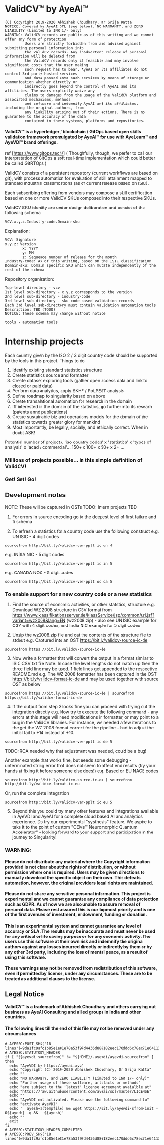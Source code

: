 # ValidCV™ by AyeAI™
```
(C) Copyright 2019-2020 Abhishek Choudhary, Dr Srija Katta
NOTICE: Covered by AyeAI SPL (see below). NO WARRANTY, and ZERO LIABILITY (Limited to INR 1/- only) 
WARNING: ValidCV records are public as of this writing and we cannot offer any form of protection
         Users are strictly forbidden from and advised against submitting personal information into
         the ValidCV records. Any inadvertent release of personal information will be deleted from
         the ValidCV records only if feasible and may involve significant costs that the user making
         such request has to bear. AyeAI or its affiliates do not control 3rd party hosted services
         and data passed onto such services by means of storage or communication whether directly or
         indirectly goes beyond the control of AyeAI and its affiliates. The users explictly waive any
         claims to damages from the usage of the ValidCV platform and associated mechanisms, methods
         and software and indemnify AyeAI and its affiliates, including the original authors, from
         any liability arising out of their actions. There is no guarantee to the accuracy of the data
         contained in these systems, platforms and repositories.
```

#### ValidCV™ is a hyperledger / blockchain / GitOps based open skills validation framework promulgated by AyeAI™ for use with AyeLearn™ and AyeVDI™ brand offerings.
ref [https://www.gitops.tech/] ( Thoughfully, though, we prefer to call our interpretation of GitOps a soft real-time implementation which could better be called GitRTOps )

ValidCV consists of a persistent repository (current workflows are based on git),
with process automation for evaluation of skill attainment mapped to standard
industrial classifications (as of current release based on ISIC).

Each subscribing offering from vendors may compose a skill certification based
on one or more ValidCV SKUs composed into their respective SKUs.

ValidCV SKU identity are under design deliberation and consist of the following schema
```
VCV.x.y.z.Industry-code.Domain-sku
```
Explanation:
```
VCV: Signature
x.y.z: Version
        x: YYYY
        y: MM
        z: Sequence number of release for the month
Industry-code: As of this writing, based on the ISIC classification
Domain-sku: Domain specific SKU which can mutate independently of the rest of the schema
```
Repository organization:
```
Top-level directory - vcv
1st level sub-directory - x.y.z corresponds to the version
2nd level sub-directory - industry-code
3rd level sub-directory - sku code based validation records
Each 3rd level sub-directory must contain validation automation tools
Description: TBD (TODO)
NOTICE: These schema may change without notice

tools - automation tools
```
# Internship projects
Each country given by the ISO 2 / 3 digit country code should be supported by the tools in this project.
Things to do
1. Identify existing standard statistics structure
2. Create statistics source and formatter
3. Create dataset exploring tools (gather open access data and link to closed or paid data)
4. Perform data analytics, apply SKHF / PoLPEST analysis
5. Define roadmap to singularity based on above
6. Create transalational automation for research in the domain
7. Iff interested in the domain of the statistics, go further into its researh (patents annd publications)
8. Create sustainable biz and operations models for the domain of the statistics towards greater glory for mankind
9. Most importantly, be legally, socially, and ethically correct. When in doubt ASK!

Potential number of projects.
'iso country codes' x 'statistics' x 'types of analysis' x 'acad / commercial'...
150+ x 100+ x 50+ x 2+ ...
### Millions of projects possible... in this simple definition of ValidCV!
### Get! Set! Go!


## Development notes
NOTE: These will be captured in OSTs
TODO: Intern projects TBD

1. For errors in source encoding go to the deepest level of first failure and fi schema

2. To refresh a statistics for a country code use the following construct
e.g. UN ISIC - 4 digit codes
```
sourcefrom http://bit.ly/validcv-ver-pplt ic un 4
```
e.g. INDIA NIC - 5 digit codes
```
sourcefrom http://bit.ly/validcv-ver-pplt ic in 5
```
e.g. CANADA NOC - 5 digit codes
```
sourcefrom http://bit.ly/validcv-ver-pplt oc ca 5
```

### To enable support for a new country code or a new statistics
1. Find the source of economic activities, or other statstics, structure
e.g. Download WZ 2008 structure in CSV format from  https://www.klassifikationsserver.de/klassService/jsp/common/url.jsf?variant=wz2008&lang=EN (wz2008.zip) - also see UN ISIC example for CSV with 4 digit codes, and India NIC example for 5 digit codes

2. Unzip the wz2008.zip file and cat the contents of the structure file to stdout
e.g. Captured into an OST https://bit.ly/validcv-source-ic-de
```
sourcefrom https://bit.ly/validcv-source-ic-de
```

3. Now write a formatter that will convert the output in a format similar to ISIC CSV txt file
Note: In case the level lengths do not match up then the three field line may be used. 1 field lines
get appended to the respective README.md
e.g. The WZ 2008 formatter has been captured in the OST https://bit.ly/validcv-format-ic-de and may be used together with source OST as below
```
sourcefrom https://bit.ly/validcv-source-ic-de | sourcefrom https://bit.ly/validcv-format-ic-de
```

4. If the output from step 3 looks fine you can proceed with trying out the integration directly
e.g. Now try to execute the following command - any errors at this stage will need modifications in formatter,
or may point to a bug in the ValidCV libraries. For instance, we needed a few iterations to the get the WZ 2008 format
correct for the pipeline - had to adjust the initial tail to +14 instead of +10. 
```
sourcefrom http://bit.ly/validcv-ver-pplt ic de 5
```
TODO: RCA needed why that adjustment was needed, could be a bug!

Another example that works fine, but needs some debugging - unterminated string error that does not seem to affect end results (try your hands at fixing it before someone else does!)
e.g. Based on EU NACE codes
```
sourcefrom http://bit.ly/valdicv-source-ic-eu | sourcefrom http://bit.ly/validcv-format-ic-eu
```
Or, run the complete integration
```
sourcefrom http://bit.ly/validcv-ver-pplt ic eu 5
```

5. Beyond this you could try many other features and integrations available in AyeVDI and AyeAI for a complete 
cloud based AI and analytics experience. Do try our experimental "systhesis" feature. We aspire to take it to the 
point of custom "CEMs™ Neuromorphic Quantum Accelerator" - looking forward to your support and participation in the journey
to Singularity!

### WARNING: 
#### Please do not distribute any material where the Copyright information provided is not clear about the rights of distribution, or without permission where one is required. Users may be given directions to manually download the specific object on their own. This defeats automation, however, the original providers legal rights are maintained.

#### Please do not share any sensitive personal information. This project is experimental and we cannot guarantee any compliance of data protection such as GDPR. As of now we are also unable to assure removal of personal data. Please rest assured this is our topmost priority and is one of the first avenues of investment, endowment, funding or donation.

#### This is an experimental system and cannot guarantee any level of accuracy or SLA. The results may be inaccurate and must never be used for any critical or life saving purpose or for any economic activity. The users use this software at their own risk and indemnify the original authors against any losses incurred directly or indirectly by them or by any other 3rd party, including the loss of mental peace, as a result of using this software.

#### These warnings may not be removed from redistribution of this software, even if permitted by license, under any circumstances. These are to be treated as additional clauses to the license.

## Legal Notice
#### ValidCV™ is a trademark of Abhishek Choudhary and others carrying out business as AyeAI Consulting and allied groups in India and other countries.

#### The following lines till the end of this file may not be removed under any circumstances
```
# AYESEC:POST_SHS('18 lines')=9da1fc9afc1b85e1e81e78a53f97d4436d886182eec170ddd6c78ec71e64113d9ade4fd1bf969ed5bbe62baed9a575d2b5e3ccdc0383c27eb7a4b6bc71965afe
# AYESEC:STATUTORY_HEADER
if [ "${ayevdi_sourcefrom}" != "${HOME}/.ayevdi/ayevdi-sourcefrom" ]
then
  echo "AyeVDI by https://ayeai.xyz"
  echo "Copyright (C) 2019-2020 Abhishek Choudhary, Dr Srija Katta"
  echo ""
  echo "NO WARRANTY, and ZERO LIABILITY (Limited to INR 1/- only)"
  echo "Further usage of these software, artifacts or methods"
  echo "are subject to the 'latest' license agreement avaialble at"
  echo "https://raw.githubusercontent.com/ayeai/spl/master/LICENSE"
  echo ""
  echo "AyeVDI not activated. Please use the following command to"
  echo "activate AyeVDI"
  echo '  ayesh=$(tempfile) && wget https://bit.ly/ayevdi-sfrom-init -O${ayesh} -q && . ${ayesh}'
  echo ""
  exit
fi
# AYESEC:STATUTORY_HEADER_COMPLETED
# AYESEC:PREV_SHS('18 lines')=9da1fc9afc1b85e1e81e78a53f97d4436d886182eec170ddd6c78ec71e64113d9ade4fd1bf969ed5bbe62baed9a575d2b5e3ccdc0383c27eb7a4b6bc71965afe
```
